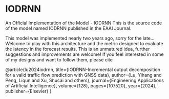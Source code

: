 # IODRNN
An Official Implementation of the Model - IODRNN
This is the source code of the model named IODRNN published in the EAAI Journal.

This model was implemented nearly two years ago, sorry for the late...
Welcome to play with this architecture and the metric designed to evaluate the latency in the forecast results.
This is an unmatured idea, further suggestions and improvements are welcome! 
If you feel interested in some of my designs and want to follow them, please cite

@article{lu2024iodrnn,
  title={IODRNN-Incremental output decomposition for a valid traffic flow prediction with GNSS data},
  author={Lu, Yihang and Peng, Liqun and Xu, Shucai and others},
  journal={Engineering Applications of Artificial Intelligence},
  volume={128},
  pages={107520},
  year={2024},
  publisher={Elsevier}
} 

